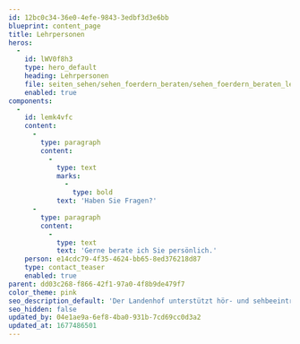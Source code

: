 ```yaml
---
id: 12bc0c34-36e0-4efe-9843-3edbf3d3e6bb
blueprint: content_page
title: Lehrpersonen
heros:
  -
    id: lWV0f8h3
    type: hero_default
    heading: Lehrpersonen
    file: seiten_sehen/sehen_foerdern_beraten/sehen_foerdern_beraten_lehrpersonen_2023-01.JPG
    enabled: true
components:
  -
    id: lemk4vfc
    content:
      -
        type: paragraph
        content:
          -
            type: text
            marks:
              -
                type: bold
            text: 'Haben Sie Fragen?'
      -
        type: paragraph
        content:
          -
            type: text
            text: 'Gerne berate ich Sie persönlich.'
    person: e14cdc79-4f35-4624-bb65-8ed376218d87
    type: contact_teaser
    enabled: true
parent: dd03c268-f866-42f1-97a0-4f8b9de479f7
color_theme: pink
seo_description_default: 'Der Landenhof unterstützt hör- und sehbeeinträchtigte Kinder & Jugendliche in ihrem selbstbestimmten Leben durch Förderung ihrer Fähigkeiten & Entwicklung'
seo_hidden: false
updated_by: 04e1ae9a-6ef8-4ba0-931b-7cd69cc0d3a2
updated_at: 1677486501
---
```

